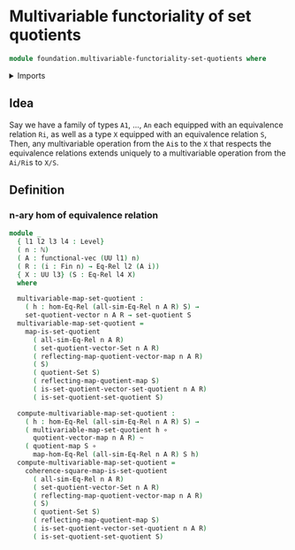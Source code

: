 # Multivariable functoriality of set quotients

```agda
module foundation.multivariable-functoriality-set-quotients where
```

<details><summary>Imports</summary>

```agda
open import elementary-number-theory.natural-numbers

open import foundation.functions
open import foundation.functoriality-set-quotients
open import foundation.set-quotients
open import foundation.universe-levels
open import foundation.vectors-set-quotients

open import foundation-core.equivalence-relations
open import foundation-core.homotopies

open import linear-algebra.vectors

open import univalent-combinatorics.standard-finite-types
```

</details>

## Idea

Say we have a family of types `A1`, ..., `An` each equipped with an equivalence
relation `Ri`, as well as a type `X` equipped with an equivalence relation `S`,
Then, any multivariable operation from the `Ai`s to the `X` that respects the
equivalence relations extends uniquely to a multivariable operation from the
`Ai/Ri`s to `X/S`.

## Definition

### n-ary hom of equivalence relation

```agda
module _
  { l1 l2 l3 l4 : Level}
  ( n : ℕ)
  ( A : functional-vec (UU l1) n)
  ( R : (i : Fin n) → Eq-Rel l2 (A i))
  { X : UU l3} (S : Eq-Rel l4 X)
  where

  multivariable-map-set-quotient :
    ( h : hom-Eq-Rel (all-sim-Eq-Rel n A R) S) →
    set-quotient-vector n A R → set-quotient S
  multivariable-map-set-quotient =
    map-is-set-quotient
      ( all-sim-Eq-Rel n A R)
      ( set-quotient-vector-Set n A R)
      ( reflecting-map-quotient-vector-map n A R)
      ( S)
      ( quotient-Set S)
      ( reflecting-map-quotient-map S)
      ( is-set-quotient-vector-set-quotient n A R)
      ( is-set-quotient-set-quotient S)

  compute-multivariable-map-set-quotient :
    ( h : hom-Eq-Rel (all-sim-Eq-Rel n A R) S) →
    ( multivariable-map-set-quotient h ∘
      quotient-vector-map n A R) ~
    ( quotient-map S ∘
      map-hom-Eq-Rel (all-sim-Eq-Rel n A R) S h)
  compute-multivariable-map-set-quotient =
    coherence-square-map-is-set-quotient
      ( all-sim-Eq-Rel n A R)
      ( set-quotient-vector-Set n A R)
      ( reflecting-map-quotient-vector-map n A R)
      ( S)
      ( quotient-Set S)
      ( reflecting-map-quotient-map S)
      ( is-set-quotient-vector-set-quotient n A R)
      ( is-set-quotient-set-quotient S)
```
